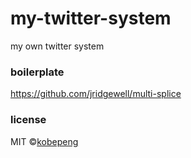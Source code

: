 # my-twitter-system
my own twitter system

### boilerplate
https://github.com/jridgewell/multi-splice

### license
MIT ©[kobepeng](http://yipeng.info)
